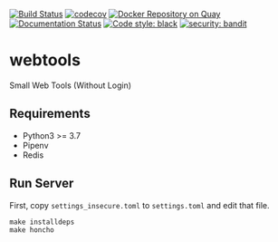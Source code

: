 [![Build Status](https://travis-ci.org/10sr/webtools.svg?branch=master)](https://travis-ci.org/10sr/webtools)
[![codecov](https://codecov.io/gh/10sr/webtools/branch/master/graph/badge.svg)](https://codecov.io/gh/10sr/webtools)
[![Docker Repository on Quay](https://quay.io/repository/10sr/webtools/status "Docker Repository on Quay")](https://quay.io/repository/10sr/webtools)
[![Documentation Status](https://readthedocs.org/projects/webtools/badge/?version=latest)](https://webtools.readthedocs.io/en/latest/?badge=latest)
[![Code style: black](https://img.shields.io/badge/code%20style-black-000000.svg)](https://github.com/psf/black)
[![security: bandit](https://img.shields.io/badge/security-bandit-yellow.svg)](https://github.com/PyCQA/bandit)


webtools
========

Small Web Tools (Without Login)


Requirements
------------

- Python3 >= 3.7
- Pipenv
- Redis


Run Server
----------

First, copy `settings_insecure.toml` to `settings.toml` and edit that file.

    make installdeps
    make honcho

